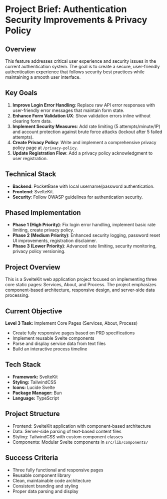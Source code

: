 # Project Brief: Authentication Security Improvements & Privacy Policy

## Overview
This feature addresses critical user experience and security issues in the current authentication system. The goal is to create a secure, user-friendly authentication experience that follows security best practices while maintaining a smooth user interface.

## Key Goals
1.  **Improve Login Error Handling**: Replace raw API error responses with user-friendly error messages that maintain form state.
2.  **Enhance Form Validation UX**: Show validation errors inline without clearing form data.
3.  **Implement Security Measures**: Add rate limiting (5 attempts/minute/IP) and account protection against brute force attacks (lockout after 5 failed attempts).
4.  **Create Privacy Policy**: Write and implement a comprehensive privacy policy page at `/privacy-policy`.
5.  **Update Registration Flow**: Add a privacy policy acknowledgment to user registration.

## Technical Stack
-   **Backend**: PocketBase with local username/password authentication.
-   **Frontend**: SvelteKit.
-   **Security**: Follow OWASP guidelines for authentication security.

## Phased Implementation
-   **Phase 1 (High Priority)**: Fix login error handling, implement basic rate limiting, create privacy policy.
-   **Phase 2 (Medium Priority)**: Enhanced security logging, password reset UI improvements, registration disclaimer.
-   **Phase 3 (Lower Priority)**: Advanced rate limiting, security monitoring, privacy policy versioning.

## Project Overview
This is a SvelteKit web application project focused on implementing three core static pages: Services, About, and Process. The project emphasizes component-based architecture, responsive design, and server-side data processing.

## Current Objective
**Level 3 Task:** Implement Core Pages (Services, About, Process)
- Create fully responsive pages based on PRD specifications
- Implement reusable Svelte components
- Parse and display service data from text files
- Build an interactive process timeline

## Tech Stack
- **Framework:** SvelteKit
- **Styling:** TailwindCSS
- **Icons:** Lucide Svelte
- **Package Manager:** Bun
- **Language:** TypeScript

## Project Structure
- Frontend: SvelteKit application with component-based architecture
- Data: Server-side parsing of text-based content files
- Styling: TailwindCSS with custom component classes
- Components: Modular Svelte components in `src/lib/components/`

## Success Criteria
- Three fully functional and responsive pages
- Reusable component library
- Clean, maintainable code architecture
- Consistent branding and styling
- Proper data parsing and display 